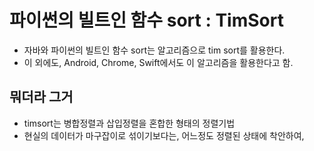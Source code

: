 # 파이썬의 빌트인 함수 sort : TimSort

- 자바와 파이썬의 빌트인 함수 sort는 알고리즘으로 tim sort를 활용한다.
- 이 외에도, Android, Chrome, Swift에서도 이 알고리즘을 활용한다고 함.



## 뭐더라 그거

- timsort는 병합정렬과 삽입정렬을 혼합한 형태의 정렬기법 
- 현실의 데이터가 마구잡이로 섞이기보다는, 어느정도 정렬된 상태에 착안하여, 